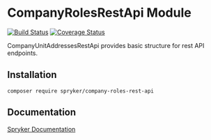# CompanyRolesRestApi Module
[![Build Status](https://travis-ci.org/spryker/company-roles-rest-api.svg)](https://travis-ci.org/spryker/company-roles-rest-api)
[![Coverage Status](https://coveralls.io/repos/github/spryker/company-roles-rest-api/badge.svg)](https://coveralls.io/github/spryker/company-roles-rest-api)

CompanyUnitAddressesRestApi provides basic structure for rest API endpoints.

## Installation

```
composer require spryker/company-roles-rest-api
```

## Documentation

[Spryker Documentation](https://academy.spryker.com/developing_with_spryker/module_guide/modules.html)
